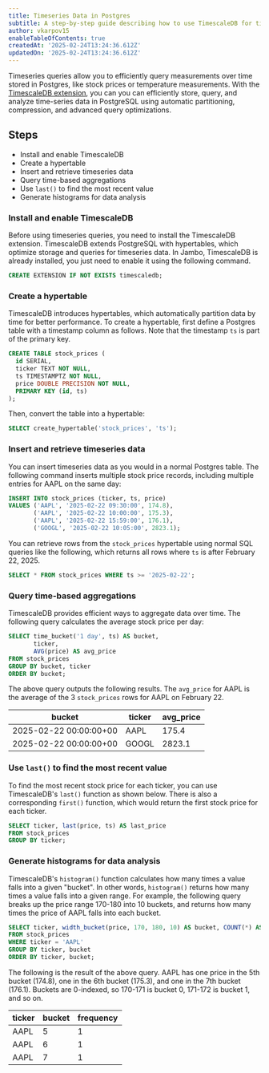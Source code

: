 ```yaml
---
title: Timeseries Data in Postgres
subtitle: A step-by-step guide describing how to use TimescaleDB for timeseries data in Postgres
author: vkarpov15
enableTableOfContents: true
createdAt: '2025-02-24T13:24:36.612Z'
updatedOn: '2025-02-24T13:24:36.612Z'
---
```


Timeseries queries allow you to efficiently query measurements over time stored in Postgres, like stock prices or temperature measurements.
With the [TimescaleDB extension](https://www.timescale.com/), you can you can efficiently store, query, and analyze time-series data in PostgreSQL using automatic partitioning, compression, and advanced query optimizations.

## Steps

- Install and enable TimescaleDB
- Create a hypertable
- Insert and retrieve timeseries data
- Query time-based aggregations
- Use `last()` to find the most recent value
- Generate histograms for data analysis

### Install and enable TimescaleDB

Before using timeseries queries, you need to install the TimescaleDB extension.
TimescaleDB extends PostgreSQL with hypertables, which optimize storage and queries for timeseries data.
In Jambo, TimescaleDB is already installed, you just need to enable it using the following command.

```sql
CREATE EXTENSION IF NOT EXISTS timescaledb;
```

### Create a hypertable

TimescaleDB introduces hypertables, which automatically partition data by time for better performance.
To create a hypertable, first define a Postgres table with a timestamp column as follows.
Note that the timestamp `ts` is part of the primary key.

```sql
CREATE TABLE stock_prices (
  id SERIAL,
  ticker TEXT NOT NULL,
  ts TIMESTAMPTZ NOT NULL,
  price DOUBLE PRECISION NOT NULL,
  PRIMARY KEY (id, ts)
);
```

Then, convert the table into a hypertable:

```sql
SELECT create_hypertable('stock_prices', 'ts');
```

### Insert and retrieve timeseries data

You can insert timeseries data as you would in a normal Postgres table.
The following command inserts multiple stock price records, including multiple entries for AAPL on the same day:

```sql
INSERT INTO stock_prices (ticker, ts, price)
VALUES ('AAPL', '2025-02-22 09:30:00', 174.8),
       ('AAPL', '2025-02-22 10:00:00', 175.3),
       ('AAPL', '2025-02-22 15:59:00', 176.1),
       ('GOOGL', '2025-02-22 10:05:00', 2823.1);
```

You can retrieve rows from the `stock_prices` hypertable using normal SQL queries like the following, which returns all rows where `ts` is after February 22, 2025.

```sql
SELECT * FROM stock_prices WHERE ts >= '2025-02-22';
```

### Query time-based aggregations

TimescaleDB provides efficient ways to aggregate data over time.
The following query calculates the average stock price per day:

```sql
SELECT time_bucket('1 day', ts) AS bucket,
       ticker,
       AVG(price) AS avg_price
FROM stock_prices
GROUP BY bucket, ticker
ORDER BY bucket;
```

The above query outputs the following results.
The `avg_price` for AAPL is the average of the 3 `stock_prices` rows for AAPL on February 22.

| bucket                 | ticker | avg_price |
| ---------------------- | ------ | --------- |
| 2025-02-22 00:00:00+00 | AAPL   | 175.4     |
| 2025-02-22 00:00:00+00 | GOOGL  | 2823.1    |

### Use `last()` to find the most recent value

To find the most recent stock price for each ticker, you can use TimescaleDB's `last()` function as shown below.
There is also a corresponding `first()` function, which would return the first stock price for each ticker.

```sql
SELECT ticker, last(price, ts) AS last_price
FROM stock_prices
GROUP BY ticker;
```

### Generate histograms for data analysis

TimescaleDB's `histogram()` function calculates how many times a value falls into a given "bucket".
In other words, `histogram()` returns how many times a value falls into a given range.
For example, the following query breaks up the price range 170-180 into 10 buckets, and returns how many times the price of AAPL falls into each bucket.

```sql
SELECT ticker, width_bucket(price, 170, 180, 10) AS bucket, COUNT(*) AS frequency
FROM stock_prices
WHERE ticker = 'AAPL'
GROUP BY ticker, bucket
ORDER BY ticker, bucket;
```

The following is the result of the above query.
AAPL has one price in the 5th bucket (174.8), one in the 6th bucket (175.3), and one in the 7th bucket (176.1).
Buckets are 0-indexed, so 170-171 is bucket 0, 171-172 is bucket 1, and so on.

| ticker | bucket | frequency |
| ------ | ------ | --------- |
| AAPL   | 5      | 1         |
| AAPL   | 6      | 1         |
| AAPL   | 7      | 1         |
